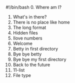 #!/bin/bash
0. Where am I?
1. What's in there?
2. There is no place like home
3. The long format
4. Hidden files
5. Ilove numbers
6. Welcome
7. Betty in first directory
8. Bye bye betty
9. Bye bye my first directory
10. Back to the future
11. 11-list
12. File type
